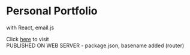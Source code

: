 # Personal Portfolio

with React, email.js

Click [here](http://58.239.58.243:50301/01) to visit <br />
PUBLISHED ON WEB SERVER - package.json, basename added (router)

